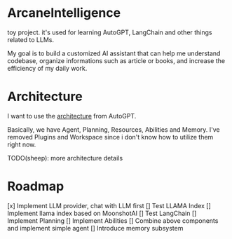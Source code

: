 # ArcaneIntelligence

toy project. it's used for learning AutoGPT, LangChain and other things related to LLMs.

My goal is to build a customized AI assistant that can help me understand codebase, organize informations such as article or books, and increase the efficiency of my daily work.

# Architecture

I want to use the [architecture](https://github.com/Significant-Gravitas/AutoGPT/issues/4770) from AutoGPT.

Basically, we have Agent, Planning, Resources, Abilities and Memory. I've removed Plugins and Workspace since i don't know how to utilize them right now.

TODO(sheep): more architecture details

# Roadmap

[x] Implement LLM provider, chat with LLM first
[] Test LLAMA Index
  [] Implement llama index based on MoonshotAI
[] Test LangChain
[] Implement Planning
[] Implement Abilities
[] Combine above components and implement simple agent
[] Introduce memory subsystem